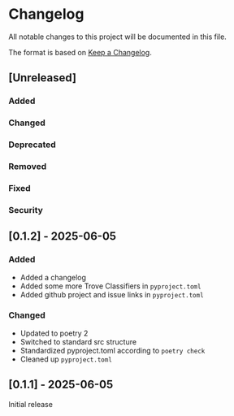 # Changelog

All notable changes to this project will be documented in this file.

The format is based on [Keep a Changelog](https://keepachangelog.com/en/1.1.0/).

## [Unreleased]

### Added

### Changed

### Deprecated

### Removed

### Fixed

### Security

## [0.1.2] - 2025-06-05

### Added

- Added a changelog
- Added some more Trove Classifiers in `pyproject.toml`
- Added github project and issue links in `pyproject.toml`

### Changed

- Updated to poetry 2
- Switched to standard src structure
- Standardized pyproject.toml according to `poetry check`
- Cleaned up `pyproject.toml`

## [0.1.1] - 2025-06-05

Initial release